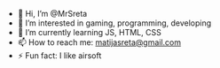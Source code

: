 - 👋 Hi, I’m @MrSreta
- 👀 I’m interested in gaming, programming, developing
- 🌱 I’m currently learning JS, HTML, CSS
- 📫 How to reach me: matijasreta@gmail.com
- ⚡ Fun fact: I like airsoft

<!---
MrSreta/MrSreta is a ✨ special ✨ repository because its `README.md` (this file) appears on your GitHub profile.
You can click the Preview link to take a look at your changes.
--->
